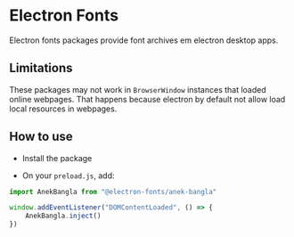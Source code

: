 # Electron Fonts

Electron fonts packages provide font archives em electron desktop apps.

## Limitations

These packages may not work in `BrowserWindow` instances that loaded online webpages. That happens because electron by default not allow load local resources in webpages.

## How to use

* Install the package

* On your `preload.js`, add:

```ts
import AnekBangla from "@electron-fonts/anek-bangla"

window.addEventListener("DOMContentLoaded", () => {
    AnekBangla.inject()
})
```